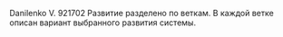 Danilenko V. 921702
Развитие разделено по веткам. В каждой ветке описан вариант выбранного развития системы.
